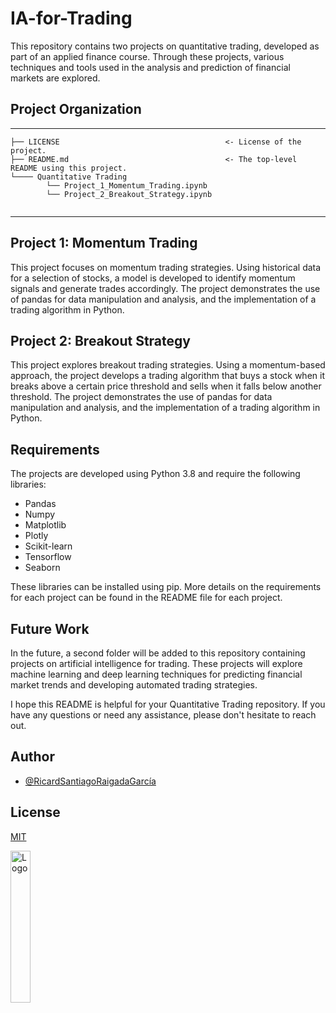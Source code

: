 # IA-for-Trading

This repository contains two projects on quantitative trading, developed as part of an applied finance course. Through these projects, various techniques and tools used in the analysis and prediction of financial markets are explored.


## Project Organization
------------

    ├── LICENSE                                     <- License of the project.
    ├── README.md                                   <- The top-level README using this project.
    └──── Quantitative Trading                
            └── Project_1_Momentum_Trading.ipynb
            └── Project_2_Breakout_Strategy.ipynb
          

--------
## Project 1: Momentum Trading

This project focuses on momentum trading strategies. Using historical data for a selection of stocks, a model is developed to identify momentum signals and generate trades accordingly. The project demonstrates the use of pandas for data manipulation and analysis, and the implementation of a trading algorithm in Python.
## Project 2: Breakout Strategy

This project explores breakout trading strategies. Using a momentum-based approach, the project develops a trading algorithm that buys a stock when it breaks above a certain price threshold and sells when it falls below another threshold. The project demonstrates the use of pandas for data manipulation and analysis, and the implementation of a trading algorithm in Python.
## Requirements

The projects are developed using Python 3.8 and require the following libraries:

- Pandas
- Numpy
- Matplotlib
- Plotly
- Scikit-learn
- Tensorflow
- Seaborn

These libraries can be installed using pip. More details on the requirements for each project can be found in the README file for each project.
## Future Work

In the future, a second folder will be added to this repository containing projects on artificial intelligence for trading. These projects will explore machine learning and deep learning techniques for predicting financial market trends and developing automated trading strategies.

I hope this README is helpful for your Quantitative Trading repository. If you have any questions or need any assistance, please don't hesitate to reach out.
## Author

- [@RicardSantiagoRaigadaGarcía](https://www.thedatascientist.digital/)




## License

[MIT](https://choosealicense.com/licenses/mit/)


<img src="https://thedatascientist.digital/img/logo.png" alt="Logo" width="25%">



